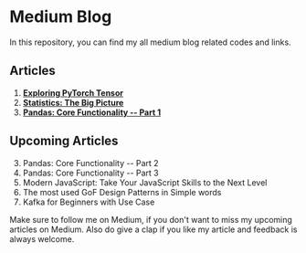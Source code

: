 # Medium Blog

In this repository, you can find my all medium blog related codes and links.

## Articles

1. [**Exploring PyTorch Tensor**](https://medium.com/@sushil.kisu/exploring-pytorch-tensor-ed1adb42d29b)
2. [**Statistics: The Big Picture**](https://medium.com/@sushil.kisu/statistics-the-big-picture-645a698f9e82)
3. [**Pandas: Core Functionality -- Part 1**](https://medium.com/@sushil.kisu/pandas-core-functionality-part-1-1a8a0e1321da)


## Upcoming Articles
3. Pandas: Core Functionality -- Part 2
4. Pandas: Core Functionality -- Part 3
5. Modern JavaScript: Take Your JavaScript Skills to the Next Level
6. The most used GoF Design Patterns in Simple words
7. Kafka for Beginners with Use Case

Make sure to follow me on Medium, if you don't want to miss my upcoming articles on Medium. Also do give a clap if you like my article and feedback is always welcome.
